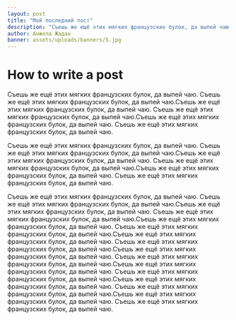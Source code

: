 ```yaml
---
layout: post
title: "Мой последний пост"
description: "Съешь же ещё этих мягких французских булок, да выпей чаю. Съешь же ещё этих мягких французских булок, да выпей чаю." 
author: Анжела Жадан
banner: assets/uploads/banners/5.jpg
---
```


# How to write a post

Съешь же ещё этих мягких французских булок, да выпей чаю. Съешь же ещё этих мягких французских булок, да выпей чаю.Съешь же ещё этих мягких французских булок, да выпей чаю. Съешь же ещё этих мягких французских булок, да выпей чаю.Съешь же ещё этих мягких французских булок, да выпей чаю. Съешь же ещё этих мягких французских булок, да выпей чаю.

Съешь же ещё этих мягких французских булок, да выпей чаю. Съешь же ещё этих мягких французских булок, да выпей чаю.Съешь же ещё этих мягких французских булок, да выпей чаю. Съешь же ещё этих мягких французских булок, да выпей чаю.Съешь же ещё этих мягких французских булок, да выпей чаю. Съешь же ещё этих мягких французских булок, да выпей чаю.


Съешь же ещё этих мягких французских булок, да выпей чаю. Съешь же ещё этих мягких французских булок, да выпей чаю.Съешь же ещё этих мягких французских булок, да выпей чаю. Съешь же ещё этих мягких французских булок, да выпей чаю.Съешь же ещё этих мягких французских булок, да выпей чаю. Съешь же ещё этих мягких французских булок, да выпей чаю.Съешь же ещё этих мягких французских булок, да выпей чаю. Съешь же ещё этих мягких французских булок, да выпей чаю.Съешь же ещё этих мягких французских булок, да выпей чаю. Съешь же ещё этих мягких французских булок, да выпей чаю.Съешь же ещё этих мягких французских булок, да выпей чаю. Съешь же ещё этих мягких французских булок, да выпей чаю.Съешь же ещё этих мягких французских булок, да выпей чаю. Съешь же ещё этих мягких французских булок, да выпей чаю.Съешь же ещё этих мягких французских булок, да выпей чаю. Съешь же ещё этих мягких французских булок, да выпей чаю.
